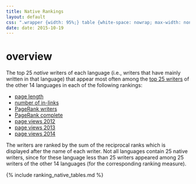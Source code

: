 ```yaml
---
title: Native Rankings
layout: default
css: ".wrapper {width: 95%;} table {white-space: nowrap; max-width: none; width: auto;} .table-overflow {overflow: auto;margin-bottom: 2em;}"
date: date: 2015-10-19
---
```


# overview

The top 25 *native* writers of each language (i.e., writers that have
mainly written in that language) that appear most often among the
[top 25 writers](ranking.html) of the other 14 languages in each of
the following rankings:

- [page length](#page-length)
- [number of in-links](#number-of-in-links)
- [PageRank writers](#pagerank-writers)
- [PageRank complete](#pagerank-complete)
- [page views 2012](#page-views-2012)
- [page views 2013](#page-views-2013)
- [page views 2014](#page-views-2014)

The writers are ranked by the sum of the reciprocal ranks which is
displayed after the name of each writer. Not all languages contain 25
native writers, since for these language less than 25 writers appeared
among 25 writers of the other 14 languages (for the corresponding
ranking measure).

{% include ranking_native_tables.md %}
